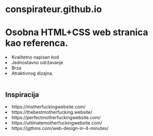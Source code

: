 # conspirateur.github.io

<h1>Osobna <b>HTML+CSS</b> web stranica kao referenca.</h1>

<li>Kvalitetno napisan kod</li>
<li>Jednostavno održavanje</li>
<li>Brza</li>
<li>Atraktivnog dizajna.</li>

<br>

<h2>Inspiracija</h2>
<li>https://motherfuckingwebsite.com/</li>
<li>https://thebestmotherfucking.website/</li>
<li>https://perfectmotherfuckingwebsite.com/</li>
<li>https://ultimatemotherfuckingwebsite.com/</li>
<li>https://jgthms.com/web-design-in-4-minutes/</li>
